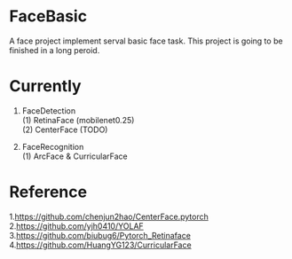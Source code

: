 # FaceBasic
A face project implement serval basic face task. 
This project is going to be finished in a long peroid.

# Currently
1. FaceDetection    
(1) RetinaFace (mobilenet0.25)    
(2) CenterFace (TODO)

2. FaceRecognition    
(1) ArcFace & CurricularFace

# Reference    
1.https://github.com/chenjun2hao/CenterFace.pytorch    
2.https://github.com/yjh0410/YOLAF    
3.https://github.com/biubug6/Pytorch_Retinaface    
4.https://github.com/HuangYG123/CurricularFace

